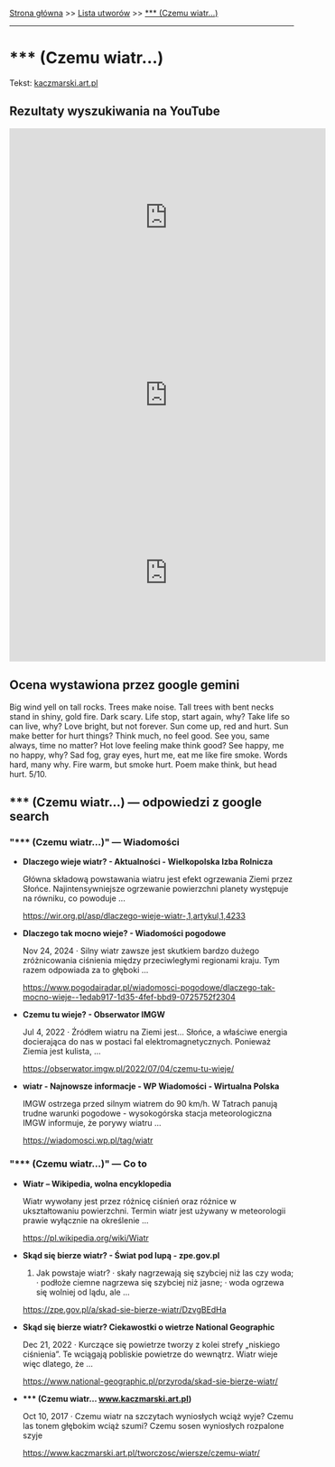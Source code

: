 [Strona główna](../index.md) >> [Lista utworów](../list.md) >> [\*\*\* (Czemu wiatr…)](0.md)

---

# *** (Czemu wiatr…)

Tekst: [kaczmarski.art.pl](https://www.kaczmarski.art.pl/tworczosc/wiersze/czemu-wiatr/)

## Rezultaty wyszukiwania na YouTube

<iframe width="560" height="315" src="https://www.youtube.com/embed/2rf313UQq50?si=IdontcarewhotheIRSsendsImnotpayingtaxes" title="YouTube video player" frameborder="0" allow="accelerometer; autoplay; clipboard-write; encrypted-media; gyroscope; picture-in-picture; web-share" referrerpolicy="strict-origin-when-cross-origin" allowfullscreen></iframe>

<iframe width="560" height="315" src="https://www.youtube.com/embed/BOsGgWTPiAE?si=IdontcarewhotheIRSsendsImnotpayingtaxes" title="YouTube video player" frameborder="0" allow="accelerometer; autoplay; clipboard-write; encrypted-media; gyroscope; picture-in-picture; web-share" referrerpolicy="strict-origin-when-cross-origin" allowfullscreen></iframe>

<iframe width="560" height="315" src="https://www.youtube.com/embed/Wg8j87IwhHA?si=IdontcarewhotheIRSsendsImnotpayingtaxes" title="YouTube video player" frameborder="0" allow="accelerometer; autoplay; clipboard-write; encrypted-media; gyroscope; picture-in-picture; web-share" referrerpolicy="strict-origin-when-cross-origin" allowfullscreen></iframe>

## Ocena wystawiona przez google gemini

Big wind yell on tall rocks. Trees make noise. Tall trees with bent necks stand in shiny, gold fire. Dark scary. Life stop, start again, why? Take life so can live, why? Love bright, but not forever. Sun come up, red and hurt. Sun make better for hurt things? Think much, no feel good. See you, same always, time no matter? Hot love feeling make think good? See happy, me no happy, why? Sad fog, gray eyes, hurt me, eat me like fire smoke. Words hard, many why. Fire warm, but smoke hurt. Poem make think, but head hurt. 5/10.


## \*\*\* (Czemu wiatr…) — odpowiedzi z google search

### "\*\*\* (Czemu wiatr…)" — Wiadomości

- **Dlaczego wieje wiatr? - Aktualności - Wielkopolska Izba Rolnicza**

    Główna składową powstawania wiatru jest efekt ogrzewania Ziemi przez Słońce. Najintensywniejsze ogrzewanie powierzchni planety występuje na równiku, co powoduje ... 

   <https://wir.org.pl/asp/dlaczego-wieje-wiatr-,1,artykul,1,4233>
- **Dlaczego tak mocno wieje? - Wiadomości pogodowe**

    Nov 24, 2024  ·  Silny wiatr zawsze jest skutkiem bardzo dużego zróżnicowania ciśnienia między przeciwległymi regionami kraju. Tym razem odpowiada za to głęboki ... 

   <https://www.pogodairadar.pl/wiadomosci-pogodowe/dlaczego-tak-mocno-wieje--1edab917-1d35-4fef-bbd9-0725752f2304>
- **Czemu tu wieje? - Obserwator IMGW**

    Jul 4, 2022  ·  Źródłem wiatru na Ziemi jest… Słońce, a właściwe energia docierająca do nas w postaci fal elektromagnetycznych. Ponieważ Ziemia jest kulista, ... 

   <https://obserwator.imgw.pl/2022/07/04/czemu-tu-wieje/>
- **wiatr - Najnowsze informacje - WP Wiadomości - Wirtualna Polska**

    IMGW ostrzega przed silnym wiatrem do 90 km/h. W Tatrach panują trudne warunki pogodowe - wysokogórska stacja meteorologiczna IMGW informuje, że porywy wiatru ... 

   <https://wiadomosci.wp.pl/tag/wiatr>

### "\*\*\* (Czemu wiatr…)" — Co to

- **Wiatr – Wikipedia, wolna encyklopedia**

    Wiatr wywołany jest przez różnicę ciśnień oraz różnice w ukształtowaniu powierzchni. Termin wiatr jest używany w meteorologii prawie wyłącznie na określenie ... 

   <https://pl.wikipedia.org/wiki/Wiatr>
- **Skąd się bierze wiatr? - Świat pod lupą - zpe.gov.pl**

    1. Jak powstaje wiatr? · skały nagrzewają się szybciej niż las czy woda; · podłoże ciemne nagrzewa się szybciej niż jasne; · woda ogrzewa się wolniej od lądu, ale ... 

   <https://zpe.gov.pl/a/skad-sie-bierze-wiatr/DzvgBEdHa>
- **Skąd się bierze wiatr? Ciekawostki o wietrze  National Geographic**

    Dec 21, 2022  ·  Kurczące się powietrze tworzy z kolei strefy „niskiego ciśnienia”. Te wciągają pobliskie powietrze do wewnątrz. Wiatr wieje więc dlatego, że ... 

   <https://www.national-geographic.pl/przyroda/skad-sie-bierze-wiatr/>
- **\*\*\* (Czemu wiatr… www.kaczmarski.art.pl)**

    Oct 10, 2017  ·  Czemu wiatr na szczytach wyniosłych wciąż wyje? Czemu las tonem głębokim wciąż szumi? Czemu sosen wyniosłych rozpalone szyje 

   <https://www.kaczmarski.art.pl/tworczosc/wiersze/czemu-wiatr/>

